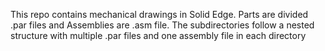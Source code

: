 This repo contains mechanical drawings in Solid Edge. Parts are divided .par files and Assemblies are .asm file.
The subdirectories follow a nested structure with multiple .par files and one assembly file in each directory